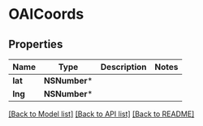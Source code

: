 # OAICoords

## Properties
Name | Type | Description | Notes
------------ | ------------- | ------------- | -------------
**lat** | **NSNumber*** |  | 
**lng** | **NSNumber*** |  | 

[[Back to Model list]](../README.md#documentation-for-models) [[Back to API list]](../README.md#documentation-for-api-endpoints) [[Back to README]](../README.md)


